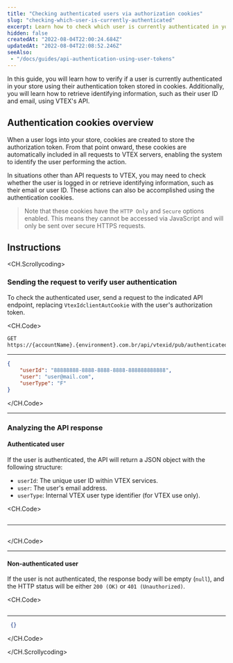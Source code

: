 ```yaml
---
title: "Checking authenticated users via authorization cookies"
slug: "checking-which-user-is-currently-authenticated"
excerpt: Learn how to check which user is currently authenticated in your store using their authentication token and VTEX APIs.
hidden: false
createdAt: "2022-08-04T22:00:24.684Z"
updatedAt: "2022-08-04T22:08:52.246Z"
seeAlso:
 - "/docs/guides/api-authentication-using-user-tokens"
---
```


In this guide, you will learn how to verify if a user is currently authenticated in your store using their authentication token stored in cookies. Additionally, you will learn how to retrieve identifying information, such as their user ID and email, using VTEX's API.

## Authentication cookies overview

When a user logs into your store, cookies are created to store the authorization token. From that point onward, these cookies are automatically included in all requests to VTEX servers, enabling the system to identify the user performing the action.

In situations other than API requests to VTEX, you may need to check whether the user is logged in or retrieve identifying information, such as their email or user ID. These actions can also be accomplished using the authentication cookies.

> Note that these cookies have the `HTTP Only` and `Secure` options enabled. This means they cannot be accessed via JavaScript and will only be sent over secure HTTPS requests.

## Instructions

<CH.Scrollycoding>

### Sending the request to verify user authentication

To check the authenticated user, send a request to the indicated API endpoint, replacing `VtexIdclientAutCookie` with the user's authorization token.

<CH.Code>

```bash Request
GET
https://{accountName}.{environment}.com.br/api/vtexid/pub/authenticated/user?authToken={VtexIdclientAutCookie}
```

---

```json 200-Response
{
    "userId": "88888888-8888-8888-8888-888888888888",
    "user": "user@mail.com",
    "userType": "F"
}
```

</CH.Code>

---

### Analyzing the API response

#### Authenticated user

If the user is authenticated, the API will return a JSON object with the following structure:

- `userId`: The unique user ID within VTEX services.
- `user`: The user's email address.
- `userType`: Internal VTEX user type identifier (for VTEX use only).

<CH.Code>

```json Request
```

---

```json 200-Response mark=2:4
```
</CH.Code>

---

#### Non-authenticated user

If the user is not authenticated, the response body will be empty (`null`), and the HTTP status will be either `200 (OK)` or `401 (Unauthorized)`.

<CH.Code>

```json Request
```

---

```json 200-Response
 {}
```
</CH.Code>


</CH.Scrollycoding>
